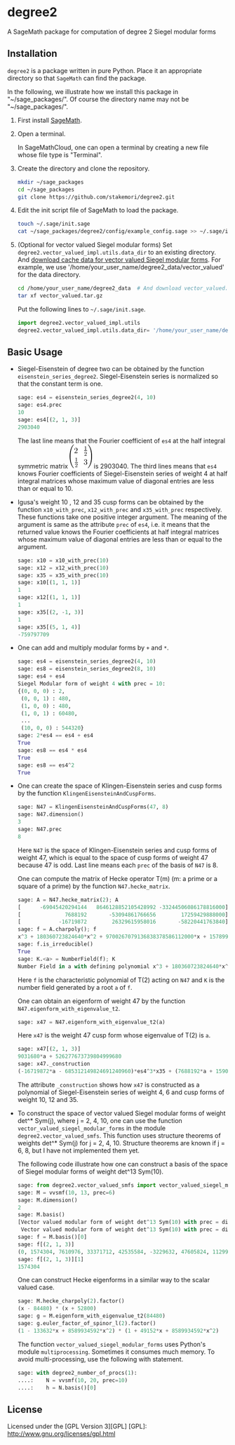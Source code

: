 # degree2

A SageMath package for computation of degree 2 Siegel modular forms


## Installation
`degree2` is a package written in pure Python.
Place it an appropriate directory so that `SageMath` can find the package.

In the following, we illustrate how we install this package in
"~/sage\_packages/". Of course the directory name may not be
"~/sage\_packages/".


1. First install [SageMath](http://www.sagemath.org/).

1. Open a terminal.

   In SageMathCloud, one can open a terminal by creating a new file
   whose file type is "Terminal".

1. Create the directory and clone the repository.

    ```sh
    mkdir ~/sage_packages
    cd ~/sage_packages
    git clone https://github.com/stakemori/degree2.git
    ```
   <!-- Or -->
   <!--  [download this repository as a zip file](https://github.com/stakemori/degree2/archive/master.zip) -->
   <!--  , extract the zip file in "~/sage\_packages/" and rename the -->
   <!--  extracted directory name to `degree2`. -->

1. Edit the init script file of SageMath to load the package.

    ```sh
    touch ~/.sage/init.sage
    cat ~/sage_packages/degree2/config/example_config.sage >> ~/.sage/init.sage
    ```

1. (Optional for vector valued Siegel modular forms) Set `degree2.vector_valued_impl.utils.data_dir` to an
   existing directory. And
   [download cache data for vector valued Siegel modular forms](https://drive.google.com/file/d/0B7X8tHAWVjfDN1h0SnNEM3JCcXc/view?usp=sharing).
   For example, we use '/home/your_user_name/degree2_data/vector_valued' for the
   data directory.

    ```sh
    cd /home/your_user_name/degree2_data  # And download vector_valued.tar.gz to this directory.
    tar xf vector_valued.tar.gz
    ```

    Put the following lines to `~/.sage/init.sage`.
    ```python
    import degree2.vector_valued_impl.utils
    degree2.vector_valued_impl.utils.data_dir= '/home/your_user_name/degree2_data/vector_valued'
    ```


## Basic Usage

* Siegel-Eisenstein of degree two can be obtained by the function
  `eisenstein_series_degree2`. Siegel-Eisenstein series is normalized
  so that the constant term is one.

    ```python
    sage: es4 = eisenstein_series_degree2(4, 10)
    sage: es4.prec
    10
    sage: es4[(2, 1, 3)]
    2903040
    ```
  The last line means that the Fourier coefficient of `es4` at the
  half integral symmetric matrix ![alt text](./images/mat1.png) is 2903040.
  The third lines means that `es4` knows Fourier coefficients of
  Siegel-Eisenstein series of weight 4
  at half integral matrices whose maximum value of diagonal entries are less than or equal to 10.

* Igusa's weight 10 , 12 and 35 cusp forms can be obtained by the
  function `x10_with_prec`, `x12_with_prec` and `x35_with_prec`
  respectively. These functions take one positive integer argument.
  The meaning of the argument is same as the attribute `prec` of
  `es4`, i.e. it means that the returned value knows the Fourier
  coefficients at half integral matrices whose maximum value of diagonal entries are less than or
  equal to the argument.

    ```python
    sage: x10 = x10_with_prec(10)
    sage: x12 = x12_with_prec(10)
    sage: x35 = x35_with_prec(10)
    sage: x10[(1, 1, 1)]
    1
    sage: x12[(1, 1, 1)]
    1
    sage: x35[(2, -1, 3)]
    1
    sage: x35[(5, 1, 4)]
    -759797709
    ```

* One can add and multiply modular forms by `+` and `*`.

    ```python
    sage: es4 = eisenstein_series_degree2(4, 10)
    sage: es8 = eisenstein_series_degree2(8, 10)
    sage: es4 + es4
    Siegel Modular form of weight 4 with prec = 10:
    {(0, 0, 0) : 2,
     (0, 0, 1) : 480,
     (1, 0, 0) : 480,
     (1, 0, 1) : 60480,
     ...
     (10, 0, 0) : 544320}
    sage: 2*es4 == es4 + es4
    True
    sage: es8 == es4 * es4
    True
    sage: es8 == es4^2
    True
    ```

* One can create the space of Klingen-Eisenstein series and
  cusp forms by the function
  `KlingenEisensteinAndCuspForms`.

    ```python
    sage: N47 = KlingenEisensteinAndCuspForms(47, 8)
    sage: N47.dimension()
    3
    sage: N47.prec
    8
    ```
    Here `N47` is the space of Klingen-Eisenstein series and cusp forms
    of weight 47, which is equal to the space of cusp forms of weight 47 because 47 is odd.
    Last line means each `prec` of the basis of `N47` is 8.

    One can compute the matrix of Hecke operator T(m) (m: a prime or a square of a prime) by
    the function `N47.hecke_matrix`.
    ```python
    sage: A = N47.hecke_matrix(2); A
    [      -69045420294144   8646128852105428992 -33244506086178816000]
    [              7688192       -53094861766656        17259429888000]
    [            -16719872        26329615958016       -58220441763840]
    sage: f = A.charpoly(); f
    x^3 + 180360723824640*x^2 + 9700267079136838378586112000*x + 157899144590481648119705809591468032000000
    sage: f.is_irreducible()
    True
    sage: K.<a> = NumberField(f); K
    Number Field in a with defining polynomial x^3 + 180360723824640*x^2 + 9700267079136838378586112000*x + 157899144590481648119705809591468032000000
    ```
    Here `f` is the characteristic polynomial of T(2) acting on `N47` and
    `K` is the number field generated by a root `a` of `f`.

    One can obtain an eigenform of weight 47 by the function `N47.eigenform_with_eigenvalue_t2`.
    ```python
    sage: x47 = N47.eigenform_with_eigenvalue_t2(a)
    ```
    Here `x47` is the weight 47 cusp form whose eigenvalue of T(2) is `a`.

    ```python
    sage: x47[(2, 1, 3)]
    9031680*a + 526277673739804999680
    sage: x47._construction
    (-16719872*a - 685312149824691240960)*es4^3*x35 + (7688192*a + 159034476084886241280)*es6^2*x35 + (a^2 + 111315303530496*a + 2636772146839387523556311040)*x12*x35
    ```
    The attribute `_construction` shows how `x47` is constructed as a
    polynomial of Siegel-Eisenstein series of weight 4, 6 and cusp
    forms of weight 10, 12 and 35.

* To construct the space of vector valued Siegel modular forms of
  weight det^* Sym(j), where j = 2, 4, 10, one can use the
  function `vector_valued_siegel_modular_forms` in the module
  `degree2.vector_valued_smfs`.  This function uses structure theorems
  of weights det^* Sym(j) for j = 2, 4, 10.  Structure theorems
  are known if j = 6, 8, but I have not implemented them yet.

  The following code illustrate how one can construct a basis of the space of
  Siegel modular forms of weight det^13 Sym(10).

    ```python
    sage: from degree2.vector_valued_smfs import vector_valued_siegel_modular_forms as vvsmf
    sage: M = vvsmf(10, 13, prec=6)
    sage: M.dimension()
    2
    sage: M.basis()
    [Vector valued modular form of weight det^13 Sym(10) with prec = diag_max 6,
     Vector valued modular form of weight det^13 Sym(10) with prec = diag_max 6]
    sage: f = M.basis()[0]
    sage: f[(2, 1, 3)]
    (0, 1574304, 7610976, 33371712, 42535584, -3229632, 47605824, 112992768, -22784544, -10237632, -2096640)
    sage: f[(2, 1, 3)][1]
    1574304
    ```
  One can construct Hecke eigenforms in a similar way to the scalar
  valued case.

    ```python
    sage: M.hecke_charpoly(2).factor()
    (x - 84480) * (x + 52800)
    sage: g = M.eigenform_with_eigenvalue_t2(84480)
    sage: g.euler_factor_of_spinor_l(2).factor()
    (1 - 133632*x + 8589934592*x^2) * (1 + 49152*x + 8589934592*x^2)
    ```

  The function `vector_valued_siegel_modular_forms` uses Python's module `multiprocessing`.
  Sometimes it consumes much memory.
  To avoid multi-processing, use the following with statement.

    ```python
    sage: with degree2_number_of_procs(1):
    ....:    N = vvsmf(10, 20, prec=10)
    ....:    h = N.basis()[0]
    ```

## License
Licensed under the [GPL Version 3][GPL]
[GPL]: http://www.gnu.org/licenses/gpl.html

